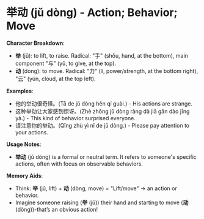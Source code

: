 # **举动 (jǔ dòng) - Action; Behavior; Move**

**Character Breakdown**:  
- **举** (jǔ): to lift, to raise. Radical: "手" (shǒu, hand, at the bottom), main component "与" (yǔ, to give, at the top).  
- **动** (dòng): to move. Radical: "力" (lì, power/strength, at the bottom right), "云" (yún, cloud, at the top left).

**Examples**:  
- 他的举动很奇怪。(Tā de jǔ dòng hěn qí guài.) - His actions are strange.  
- 这种举动让大家感到惊讶。(Zhè zhǒng jǔ dòng ràng dà jiā gǎn dào jīng yà.) - This kind of behavior surprised everyone.  
- 请注意你的举动。(Qǐng zhù yì nǐ de jǔ dòng.) - Please pay attention to your actions.

**Usage Notes**:  
- **举动** (jǔ dòng) is a formal or neutral term. It refers to someone's specific actions, often with focus on observable behaviors.

**Memory Aids**:  
- Think: **举** (jǔ, lift) + **动** (dòng, move) = "Lift/move" → an action or behavior.  
- Imagine someone raising (**举** (jǔ)) their hand and starting to move (**动** (dòng))-that’s an obvious action!